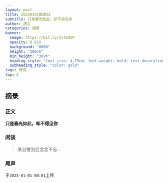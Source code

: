 ```yaml
---
layout: post
title: 20250101摘录02
subtitle: 只是春光如此，却不得见你
author: 清尘
categories: 摘录
banner:
  image: https://bit.ly/3xTmdUP
  opacity: 0.618
  background: "#000"
  height: "100vh"
  min_height: "38vh"
  heading_style: "font-size: 4.25em; font-weight: bold; text-decoration: underline"
  subheading_style: "color: gold"
tags: 诗词 
top: 2
---
```


## 摘录

### 正文

**只是春光如此，却不得见你**

### 闲谈

> 某日瞥到后念念不忘...


### 尾声

于`2025-01-01 00:01`上传
